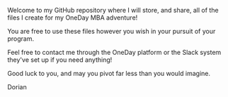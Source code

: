 Welcome to my GitHub repository where I will store, and share, all of the files I create for my OneDay MBA adventure!

You are free to use these files however you wish in your pursuit of your program.

Feel free to contact me through the OneDay platform or the Slack system they've set up if you need anything!

Good luck to you, and may you pivot far less than you would imagine.


Dorian
